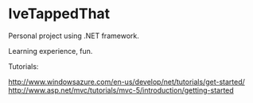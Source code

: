 IveTappedThat
=============

Personal project using .NET framework. 

Learning experience, fun.

Tutorials:

http://www.windowsazure.com/en-us/develop/net/tutorials/get-started/
http://www.asp.net/mvc/tutorials/mvc-5/introduction/getting-started
